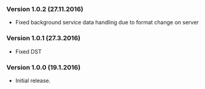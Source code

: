 ### Version 1.0.2 (27.11.2016)

 - Fixed background service data handling due to format change on server


### Version 1.0.1 (27.3.2016)

 - Fixed DST


### Version 1.0.0 (19.1.2016)

 - Initial release.
